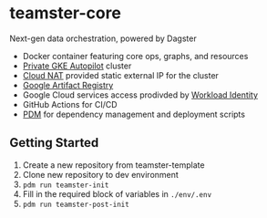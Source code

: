 # teamster-core

Next-gen data orchestration, powered by Dagster

- Docker container featuring core ops, graphs, and resources
- [Private GKE Autopilot](https://cloud.google.com/kubernetes-engine/docs/how-to/private-clusters#public_cp) cluster
- [Cloud NAT](https://cloud.google.com/nat/docs/gke-example#create-nat) provided static external IP for the cluster
- [Google Artifact Registry](https://cloud.google.com/artifact-registry/docs/docker/store-docker-container-images)
- Google Cloud services access prodivded by [Workload Identity](https://cloud.google.com/kubernetes-engine/docs/how-to/workload-identity#authenticating_to)
- GitHub Actions for CI/CD
- [PDM](https://pdm.fming.dev/) for dependency management and deployment scripts

## Getting Started

1. Create a new repository from teamster-template
2. Clone new repository to dev environment
3. `pdm run teamster-init`
4. Fill in the required block of variables in `./env/.env`
5. `pdm run teamster-post-init`
